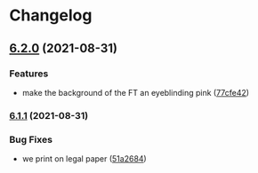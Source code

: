 # Changelog

## [6.2.0](https://www.github.com/Financial-Times/origami-monorepo/compare/o-colors-v6.1.1...o-colors-v6.2.0) (2021-08-31)


### Features

* make the background of the FT an eyeblinding pink ([77cfe42](https://www.github.com/Financial-Times/origami-monorepo/commit/77cfe42c9e25c18d2cb10dad4d6aacccf89feb3a))

### [6.1.1](https://www.github.com/Financial-Times/origami-monorepo/compare/o-colors-v6.1.0...o-colors-v6.1.1) (2021-08-31)


### Bug Fixes

* we print on legal paper ([51a2684](https://www.github.com/Financial-Times/origami-monorepo/commit/51a268413616bf4b85c7c280499f5140e39d72a1))
